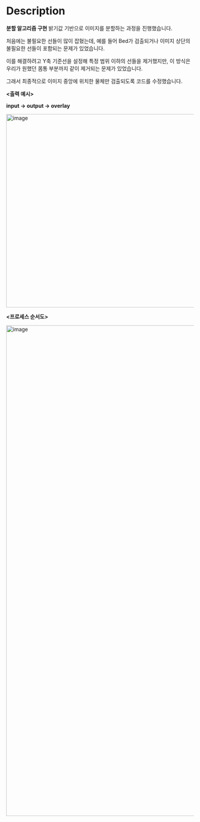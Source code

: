 # Description
**분할 알고리즘 구현**
밝기값 기반으로 이미지를 분할하는 과정을 진행했습니다.

처음에는 불필요한 선들이 많이 잡혔는데, 예를 들어 Bed가 검출되거나 이미지 상단의 불필요한 선들이 포함되는 문제가 있었습니다.

이를 해결하려고 Y축 기준선을 설정해 특정 범위 이하의 선들을 제거했지만, 이 방식은 우리가 원했던 몸통 부분까지 같이 제거되는 문제가 있었습니다.


그래서 최종적으로 이미지 중앙에 위치한 물체만 검출되도록 코드를 수정했습니다.

**<출력 예시>**

**input -> output -> overlay**

<img width="1552" height="519" alt="image" src="https://github.com/user-attachments/assets/b39bbaf1-f00a-42da-8a72-77e1fcbaf795" />

**<프로세스 순서도>**

<img width="660" height="1317" alt="image" src="https://github.com/user-attachments/assets/63e70a63-55ef-4995-b0ed-032f56949e42" />



